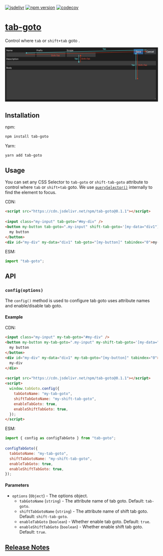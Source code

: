 [![jsdelivr][jsdelivr-badge]][jsdelivr-link]
[![npm version][fury-badge]][fury-link]
[![codecov][codecov-badge]][codecov-link]

# [tab-goto][tab-goto]

Control where `tab` or `shift+tab` goto .

![tab-goto](images/tab-goto.webp)

## Installation

npm:

```sh
npm install tab-goto
```

Yarn:

```sh
yarn add tab-goto
```

## Usage

You can set any CSS Selector to `tab-goto` or `shift-tab-goto` attribute to control where `tab` or `shift+tab` goto. We use [`querySelector()`](https://developer.mozilla.org/en-US/docs/Web/API/Document/querySelector) internally to find the element to focus.

CDN:

```html
<script src="https://cdn.jsdelivr.net/npm/tab-goto@0.1.1"></script>

<input class="my-input" tab-goto="#my-div" />
<button my-button tab-goto=".my-input" shift-tab-goto='[my-data="div1"]'>
  my button
</button>
<div id="my-div" my-data="div1" tab-goto="[my-button]" tabindex="0">my-div</div>
```

ESM:

```js
import "tab-goto";
```

## API

### `config(options)`

The `config()` method is used to configure tab goto uses attribute names and enable/disable tab goto.

#### Example

CDN:

```html
<input class="my-input" my-tab-goto="#my-div" />
<button my-button my-tab-goto=".my-input" my-shift-tab-goto='[my-data="div1"]'>
  my button
</button>
<div id="my-div" my-data="div1" my-tab-goto="[my-button]" tabindex="0">
  my-div
</div>

<script src="https://cdn.jsdelivr.net/npm/tab-goto@0.1.1"></script>
<script>
  window.tabGoto.config({
    tabGotoName: "my-tab-goto",
    shiftTabGotoName: "my-shift-tab-goto",
    enableTabGoto: true,
    enableShiftTabGoto: true,
  });
</script>
```

ESM:

```js
import { config as configTabGoto } from "tab-goto";

configTabGoto({
  tabGotoName: "my-tab-goto",
  shiftTabGotoName: "my-shift-tab-goto",
  enableTabGoto: true,
  enableShiftTabGoto: true,
});
```

#### Parameters

- `options` (`Object`) - The options object.
  - `tabGotoName` (`string`) - The attribute name of tab goto. Default: `tab-goto`.
  - `shiftTabGotoName` (`string`) - The attribute name of shift tab goto. Default: `shift-tab-goto`.
  - `enableTabGoto` (`boolean`) - Whether enable tab goto. Default: `true`.
  - `enableShiftTabGoto` (`boolean`) - Whether enable shift tab goto. Default: `true`.

## [Release Notes](./CHANGELOG.md)

<!-- Definitions -->

[tab-goto]: https://zjffun.github.io/tab-goto/
[fury-link]: https://badge.fury.io/js/tab-goto
[fury-badge]: https://badge.fury.io/js/tab-goto.svg
[jsdelivr-link]: https://www.jsdelivr.com/package/npm/tab-goto
[jsdelivr-badge]: https://data.jsdelivr.com/v1/package/npm/tab-goto/badge
[codecov-badge]: https://codecov.io/gh/zjffun/tab-goto/branch/main/graph/badge.svg
[codecov-link]: https://codecov.io/gh/zjffun/tab-goto
